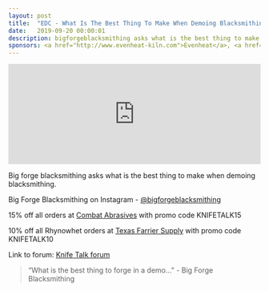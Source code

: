 ```yaml
---
layout: post
title:  "EDC - What Is The Best Thing To Make When Demoing Blacksmithing?"
date:   2019-09-20 00:00:01
description: bigforgeblacksmithing asks what is the best thing to make when demoing blacksmithing. 
sponsors: <a href="http://www.evenheat-kiln.com">Evenheat</a>, <a href="http://www.combatabrasives.com">Combat Abrasives</a>, <a href="https://www.indasa-abrasives.com">IndasaUSA</a>, and <a href="http://www.texasfarriersupply.com">Texas Farrier Supply</a>.
---
```

                
<iframe height="200px" width="100%" frameborder="no" scrolling="no" seamless src="https://player.simplecast.com/10820d23-8cb1-4560-8918-f83a6aa69596?dark=false"></iframe>

Big forge blacksmithing asks what is the best thing to make when demoing blacksmithing.        

            
  


Big Forge Blacksmithing on Instagram - <a href="https://www.instagram.com/bigforgeblacksmithing">@bigforgeblacksmithing</a>







  
15% off all orders at  <a href="http://www.combatabrasives.com">Combat Abrasives</a> with promo code KNIFETALK15

10% off all Rhynowhet orders at  <a href="http://www.texasfarriersupply.com">Texas Farrier Supply</a> with promo code KNIFETALK10
 

   
  

Link to forum: <a href="http://forum.knifetalk.net">Knife Talk forum</a>




 


<blockquote class="largeQuote">“What is the best thing to forge in a demo..." - Big Forge Blacksmithing</blockquote>



